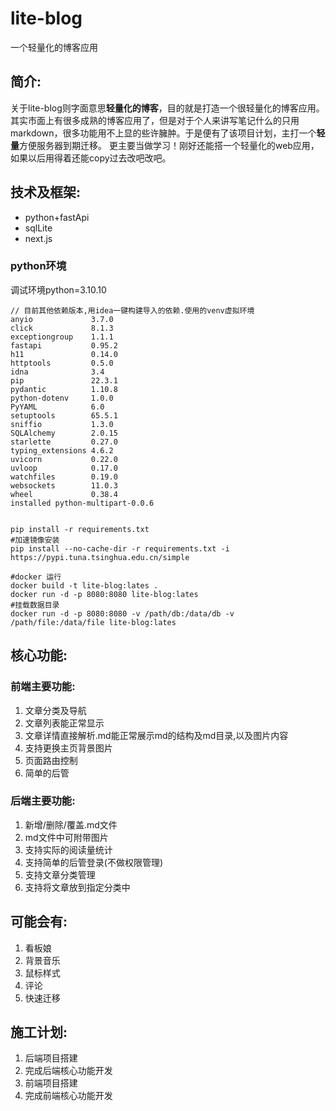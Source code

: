 # lite-blog
一个轻量化的博客应用

## 简介:
关于lite-blog则字面意思**轻量化的博客**，目的就是打造一个很轻量化的博客应用。其实市面上有很多成熟的博客应用了，但是对于个人来讲写笔记什么的只用markdown，很多功能用不上显的些许臃肿。于是便有了该项目计划，主打一个**轻量**方便服务器到期迁移。
更主要当做学习！刚好还能搭一个轻量化的web应用，如果以后用得着还能copy过去改吧改吧。



## 技术及框架:

- python+fastApi
- sqlLite
- next.js

### python环境
调试环境python=3.10.10
```
// 目前其他依赖版本,用idea一键构建导入的依赖.使用的venv虚拟环境
anyio             3.7.0
click             8.1.3
exceptiongroup    1.1.1
fastapi           0.95.2
h11               0.14.0
httptools         0.5.0
idna              3.4
pip               22.3.1
pydantic          1.10.8
python-dotenv     1.0.0
PyYAML            6.0
setuptools        65.5.1
sniffio           1.3.0
SQLAlchemy        2.0.15
starlette         0.27.0
typing_extensions 4.6.2
uvicorn           0.22.0
uvloop            0.17.0
watchfiles        0.19.0
websockets        11.0.3
wheel             0.38.4
installed python-multipart-0.0.6


```

```shell
pip install -r requirements.txt
#加速镜像安装
pip install --no-cache-dir -r requirements.txt -i https://pypi.tuna.tsinghua.edu.cn/simple

#docker 运行
docker build -t lite-blog:lates .
docker run -d -p 8080:8080 lite-blog:lates
#挂载数据目录
docker run -d -p 8080:8080 -v /path/db:/data/db -v /path/file:/data/file lite-blog:lates

```

## 核心功能:

### 前端主要功能:
1. 文章分类及导航
2. 文章列表能正常显示
3. 文章详情直接解析.md能正常展示md的结构及md目录,以及图片内容
4. 支持更换主页背景图片
5. 页面路由控制
6. 简单的后管

### 后端主要功能:
1. 新增/删除/覆盖.md文件
2. md文件中可附带图片
3. 支持实际的阅读量统计
4. 支持简单的后管登录(不做权限管理)
5. 支持文章分类管理
6. 支持将文章放到指定分类中

## 可能会有:
1. 看板娘
2. 背景音乐
3. 鼠标样式
4. 评论
5. 快速迁移

## 施工计划:
1. 后端项目搭建
2. 完成后端核心功能开发
3. 前端项目搭建
4. 完成前端核心功能开发



